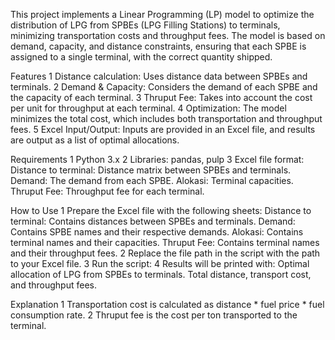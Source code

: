 This project implements a Linear Programming (LP) model to optimize the distribution of LPG from SPBEs (LPG Filling Stations) to terminals, minimizing transportation costs and throughput fees. The model is based on demand, capacity, and distance constraints, ensuring that each SPBE is assigned to a single terminal, with the correct quantity shipped.

Features
1 Distance calculation: Uses distance data between SPBEs and terminals.
2 Demand & Capacity: Considers the demand of each SPBE and the capacity of each terminal.
3 Thruput Fee: Takes into account the cost per unit for throughput at each terminal.
4 Optimization: The model minimizes the total cost, which includes both transportation and throughput fees.
5 Excel Input/Output: Inputs are provided in an Excel file, and results are output as a list of optimal allocations.

Requirements
1 Python 3.x
2 Libraries: pandas, pulp
3 Excel file format:
Distance to terminal: Distance matrix between SPBEs and terminals.
Demand: The demand from each SPBE.
Alokasi: Terminal capacities.
Thruput Fee: Throughput fee for each terminal.

How to Use
1 Prepare the Excel file with the following sheets:
Distance to terminal: Contains distances between SPBEs and terminals.
Demand: Contains SPBE names and their respective demands.
Alokasi: Contains terminal names and their capacities.
Thruput Fee: Contains terminal names and their throughput fees.
2 Replace the file path in the script with the path to your Excel file.
3 Run the script:
4 Results will be printed with:
Optimal allocation of LPG from SPBEs to terminals.
Total distance, transport cost, and throughput fees.

Explanation
1 Transportation cost is calculated as distance * fuel price * fuel consumption rate.
2 Thruput fee is the cost per ton transported to the terminal.
